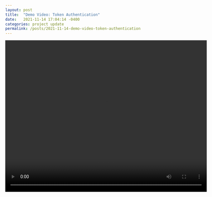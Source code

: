```yaml
---
layout: post
title:  "Demo Video: Token Authentication"
date:   2021-11-14 17:04:14 -0400
categories: project update
permalink: /posts/2021-11-14-demo-video-token-authentication
---
```


<video width="640" height="480" controls>
  <source src="{{ site.baseurl }}/images/COMP_523_demo.mov" type="video/mov">
Your browser does not support the video tag.
</video> 
